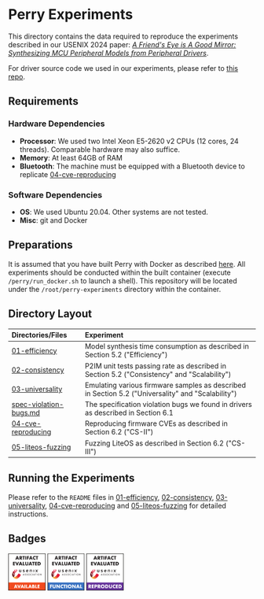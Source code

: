 # Perry Experiments

This directory contains the data required to reproduce the experiments described in our USENIX 2024 paper: [*A Friend's Eye is A Good Mirror: Synthesizing MCU Peripheral Models from Peripheral Drivers*](https://www.usenix.org/conference/usenixsecurity24/presentation/lei).

For driver source code we used in our experiments, please refer to [this repo](https://github.com/VoodooChild99/perry-drivers).

## Requirements
### Hardware Dependencies
* **Processor**: We used two Intel Xeon E5-2620 v2 CPUs (12 cores, 24 threads). Comparable hardware may also suffice.
* **Memory**: At least 64GB of RAM
* **Bluetooth**: The machine must be equipped with a Bluetooth device to replicate [04-cve-reproducing](./04-cve-reproduce)
### Software Dependencies
* **OS**: We used Ubuntu 20.04. Other systems are not tested.
* **Misc**: git and Docker

## Preparations
It is assumed that you have built Perry with Docker as described [here](https://github.com/VoodooChild99/perry?tab=readme-ov-file#build-with-docker).
All experiments should be conducted within the built container (execute `/perry/run_docker.sh` to launch a shell). This repository will be located under the `/root/perry-experiments` directory within the container.

## Directory Layout
| Directories/Files | Experiment |
| :--- | :--- |
| [01-efficiency](./01-efficiency) | Model synthesis time consumption as described in Section 5.2 ("Efficiency") |
| [02-consistency](./02-consistency) | P2IM unit tests passing rate as described in Section 5.2 ("Consistency" and "Scalability") |
| [03-universality](./03-universality) | Emulating various firmware samples as described in Section 5.2 ("Universality" and "Scalability") |
| [spec-violation-bugs.md](./spec-violation-bugs.md) | The specification violation bugs we found in drivers as described in Section 6.1 |
| [04-cve-reproducing](./04-cve-reproduce) | Reproducing firmware CVEs as described in Section 6.2 ("CS-II") |
| [05-liteos-fuzzing](./05-liteos-fuzzing) | Fuzzing LiteOS as described in Section 6.2 ("CS-III") |

## Running the Experiments
Please refer to the `README` files in [01-efficiency](./01-efficiency), [02-consistency](./02-consistency), [03-universality](./03-universality), [04-cve-reproducing](./04-cve-reproduce) and [05-liteos-fuzzing](./05-liteos-fuzzing) for detailed instructions.

## Badges
<p float="left">
<img src="./assets/usenixbadges-available.svg" width="15%">
<img src="./assets/usenixbadges-functional.svg" width="15%">
<img src="./assets/usenixbadges-reproduced.svg" width="15%">
</p>
